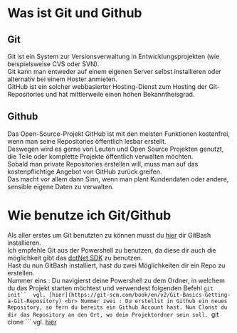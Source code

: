 # Was ist Git und Github

## Git
Git ist ein System zur Versionsverwaltung in Entwicklungsprojekten (wie beispielsweise CVS oder SVN). <br>
Git kann man entweder auf einem eigenen Server selbst installieren oder alternativ bei einem Hoster anmieten. <br>
GitHub ist ein solcher webbasierter Hosting-Dienst zum Hosting der Git-Repositories und hat mittlerweile einen hohen Bekanntheisgrad. <br>

## Github
Das Open-Source-Projekt GitHub ist mit den meisten Funktionen kostenfrei, wenn man seine Repositories öffentlich lesbar erstellt. <br> 
Deswegen wird es gerne von Leuten und Open Source Projekten genutzt, die Teile oder komplette Projekte öffentlich verwalten möchten. <br>
Sobald man private Repositories erstellen will, muss man auf das kostenpflichtige Angebot von GitHub zurück greifen. <br> 
Das macht vor allem dann Sinn, wenn man plant Kundendaten oder andere, sensible eigene Daten zu verwalten. <br>

# Wie benutze ich Git/Github

Als aller erstes um Git benutzten zu können musst du [hier](https://github.com/git-for-windows/git/releases/download/v2.20.1.windows.1/Git-2.20.1-64-bit.exe) dir GitBash installieren. <br>
Ich empfehle Git aus der Powershell zu benutzen, da diese dir auch die möglichkeit gibt das [dotNet SDK](https://dotnet.microsoft.com/download/thank-you/dotnet-sdk-2.2.103-windows-x64-installer) zu benutzen. <br>
Hast du nun GitBash installiert, hast du zwei Möglichkeiten dir ein Repo zu erstellen. <br>
Nummer eins : Du navigierst deine Powershell zu dem Ordner, in welchem du das Projekt starten möchtest und verwendest folgenden Befehl ```git init``  vgl. [hier](https://git-scm.com/book/en/v2/Git-Basics-Getting-a-Git-Repository) <br>
Nummer zwei : Du erstellst in Github ein neues Repository, so fern du bereits ein Github Account hast. Nun Clonst du dir das Repository an den Ort, wo dein Projektordner sein soll. ```git clone <url>``` vgl. [hier](https://git-scm.com/book/en/v2/Git-Basics-Getting-a-Git-Repository) <br>